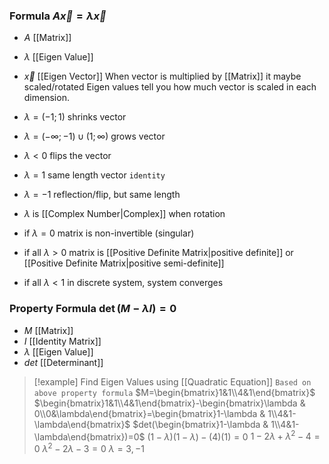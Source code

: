 ### Formula $A\vec x=\lambda\vec x$
- $A$ [[Matrix]]
- $\lambda$ [[Eigen Value]]
- $\vec x$ [[Eigen Vector]]
When vector is multiplied by [[Matrix]] it maybe scaled/rotated
Eigen values tell you how much vector is scaled in each dimension.

- $\lambda=(-1;1)$ shrinks vector
- $\lambda=(-\infty;-1)\cup(1;\infty)$ grows vector
- $\lambda<0$ flips the vector
- $\lambda=1$ same length vector `identity`
- $\lambda=-1$ reflection/flip, but same length
- $\lambda$ is [[Complex Number|Complex]] when rotation
- if $\lambda=0$ matrix is non-invertible (singular)
- if all $\lambda>0$ matrix is [[Positive Definite Matrix|positive definite]] or [[Positive Definite Matrix|positive semi-definite]]
- if all $\lambda<1$ in discrete system, system converges
### Property Formula $\det(M - \lambda I)=0$
- $M$ [[Matrix]]
- $I$ [[Identity Matrix]]
- $\lambda$ [[Eigen Value]]
- $det$ [[Determinant]]
> [!example] Find Eigen Values using [[Quadratic Equation]]
> `Based on above property formula` 
> $M=\begin{bmatrix}1&1\\4&1\end{bmatrix}$
> $\begin{bmatrix}1&1\\4&1\end{bmatrix}-\begin{bmatrix}\lambda & 0\\0&\lambda\end{bmatrix}=\begin{bmatrix}1-\lambda & 1\\4&1-\lambda\end{bmatrix}$
> $det(\begin{bmatrix}1-\lambda & 1\\4&1-\lambda\end{bmatrix})=0$
> $(1-\lambda)(1-\lambda)-(4)(1)=0$
> $1-2\lambda+\lambda^2-4=0$
> $\lambda^2-2\lambda-3=0$
> $\lambda=3,-1$